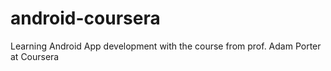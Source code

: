 # android-coursera
Learning Android App development with the course from prof. Adam Porter at Coursera
